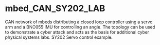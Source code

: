 # mbed_CAN_SY202_LAB
CAN network of mbeds distributing a closed loop controller using a servo arm and a BNO055 IMU for controlling an angle. The topology can be used to demonstrate a cyber attack and acts as the basis for additional cyber physical systems labs.
SY202 Servo control example.
